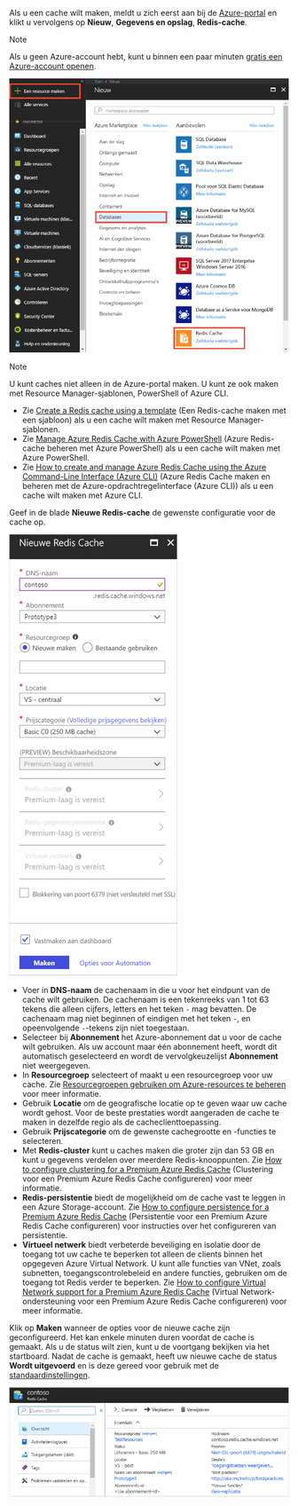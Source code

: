 Als u een cache wilt maken, meldt u zich eerst aan bij de [Azure-portal](https://portal.azure.com) en klikt u vervolgens op **Nieuw**, **Gegevens en opslag**, **Redis-cache**.

> [!NOTE]
> Als u geen Azure-account hebt, kunt u binnen een paar minuten [gratis een Azure-account openen](https://azure.microsoft.com/pricing/free-trial/?WT.mc_id=redis_cache_hero).
> 
> 

![Nieuwe cache](media/redis-cache-create/redis-cache-new-cache-menu.png)

> [!NOTE]
> U kunt caches niet alleen in de Azure-portal maken. U kunt ze ook maken met Resource Manager-sjablonen, PowerShell of Azure CLI.
> 
> * Zie [Create a Redis cache using a template](../articles/redis-cache/cache-redis-cache-arm-provision.md) (Een Redis-cache maken met een sjabloon) als u een cache wilt maken met Resource Manager-sjablonen.
> * Zie [Manage Azure Redis Cache with Azure PowerShell](../articles/redis-cache/cache-howto-manage-redis-cache-powershell.md) (Azure Redis-cache beheren met Azure PowerShell) als u een cache wilt maken met Azure PowerShell.
> * Zie [How to create and manage Azure Redis Cache using the Azure Command-Line Interface (Azure CLI)](../articles/redis-cache/cache-manage-cli.md) (Azure Redis Cache maken en beheren met de Azure-opdrachtregelinterface (Azure CLI)) als u een cache wilt maken met Azure CLI.
> 
> 

Geef in de blade **Nieuwe Redis-cache** de gewenste configuratie voor de cache op.

![Cache maken](media/redis-cache-create/redis-cache-cache-create.png) 

* Voer in **DNS-naam** de cachenaam in die u voor het eindpunt van de cache wilt gebruiken. De cachenaam is een tekenreeks van 1 tot 63 tekens die alleen cijfers, letters en het teken `-` mag bevatten. De cachenaam mag niet beginnen of eindigen met het teken `-`, en opeenvolgende `-`-tekens zijn niet toegestaan.
* Selecteer bij **Abonnement** het Azure-abonnement dat u voor de cache wilt gebruiken. Als uw account maar één abonnement heeft, wordt dit automatisch geselecteerd en wordt de vervolgkeuzelijst **Abonnement** niet weergegeven.
* In **Resourcegroep** selecteert of maakt u een resourcegroep voor uw cache. Zie [Resourcegroepen gebruiken om Azure-resources te beheren](../articles/resource-group-overview.md) voor meer informatie. 
* Gebruik **Locatie** om de geografische locatie op te geven waar uw cache wordt gehost. Voor de beste prestaties wordt aangeraden de cache te maken in dezelfde regio als de cacheclienttoepassing.
* Gebruik **Prijscategorie** om de gewenste cachegrootte en -functies te selecteren.
* Met **Redis-cluster** kunt u caches maken die groter zijn dan 53 GB en kunt u gegevens verdelen over meerdere Redis-knooppunten. Zie [How to configure clustering for a Premium Azure Redis Cache](../articles/redis-cache/cache-how-to-premium-clustering.md) (Clustering voor een Premium Azure Redis Cache configureren) voor meer informatie.
* **Redis-persistentie** biedt de mogelijkheid om de cache vast te leggen in een Azure Storage-account. Zie [How to configure persistence for a Premium Azure Redis Cache](../articles/redis-cache/cache-how-to-premium-persistence.md) (Persistentie voor een Premium Azure Redis Cache configureren) voor instructies over het configureren van persistentie.
* **Virtueel netwerk** biedt verbeterde beveiliging en isolatie door de toegang tot uw cache te beperken tot alleen de clients binnen het opgegeven Azure Virtual Network. U kunt alle functies van VNet, zoals subnetten, toegangscontrolebeleid en andere functies, gebruiken om de toegang tot Redis verder te beperken. Zie [How to configure Virtual Network support for a Premium Azure Redis Cache](../articles/redis-cache/cache-how-to-premium-vnet.md) (Virtual Network-ondersteuning voor een Premium Azure Redis Cache configureren) voor meer informatie.

Klik op **Maken** wanneer de opties voor de nieuwe cache zijn geconfigureerd. Het kan enkele minuten duren voordat de cache is gemaakt. Als u de status wilt zien, kunt u de voortgang bekijken via het startboard. Nadat de cache is gemaakt, heeft uw nieuwe cache de status **Wordt uitgevoerd** en is deze gereed voor gebruik met de [standaardinstellingen](../articles/redis-cache/cache-configure.md#default-redis-server-configuration).

![Cache gemaakt](media/redis-cache-create/redis-cache-cache-created.png)

<!--HONumber=Sep16_HO3-->



